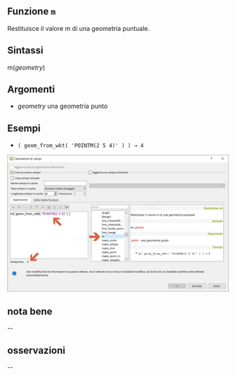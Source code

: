 ## Funzione `m`

Restituisce il valore m di una geometria puntuale.

## Sintassi

m(_geometry_) 

## Argomenti

* _geometry_ una geometria punto

## Esempi

* `( geom_from_wkt( 'POINTM(2 5 4)' ) ) → 4`

![](/img/geometria/m/m1.png)

## nota bene

--

## osservazioni

--